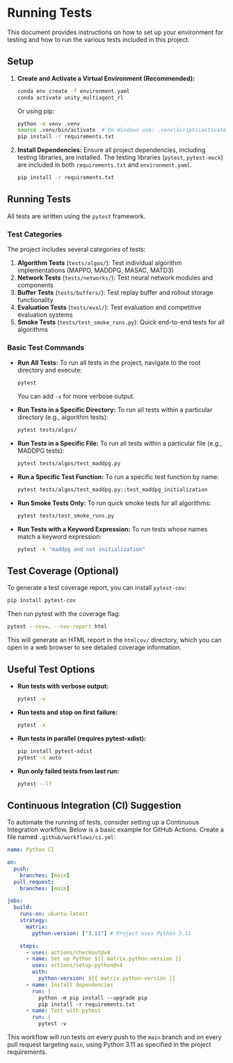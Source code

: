 # Running Tests

This document provides instructions on how to set up your environment for testing and how to run the various tests included in this project.

## Setup

1.  **Create and Activate a Virtual Environment (Recommended):**

    ```bash
    conda env create -f environment.yaml
    conda activate unity_multiagent_rl
    ```

    Or using pip:

    ```bash
    python -m venv .venv
    source .venv/bin/activate  # On Windows use: .venv\Scripts\activate
    pip install -r requirements.txt
    ```

2.  **Install Dependencies:**
    Ensure all project dependencies, including testing libraries, are installed. The testing libraries (`pytest`, `pytest-mock`) are included in both `requirements.txt` and `environment.yaml`.
    ```bash
    pip install -r requirements.txt
    ```

## Running Tests

All tests are written using the `pytest` framework.

### Test Categories

The project includes several categories of tests:

1. **Algorithm Tests** (`tests/algos/`): Test individual algorithm implementations (MAPPO, MADDPG, MASAC, MATD3)
2. **Network Tests** (`tests/networks/`): Test neural network modules and components
3. **Buffer Tests** (`tests/buffers/`): Test replay buffer and rollout storage functionality
4. **Evaluation Tests** (`tests/eval/`): Test evaluation and competitive evaluation systems
5. **Smoke Tests** (`tests/test_smoke_runs.py`): Quick end-to-end tests for all algorithms

### Basic Test Commands

- **Run All Tests:**
  To run all tests in the project, navigate to the root directory and execute:

  ```bash
  pytest
  ```

  You can add `-v` for more verbose output.

- **Run Tests in a Specific Directory:**
  To run all tests within a particular directory (e.g., algorithm tests):

  ```bash
  pytest tests/algos/
  ```

- **Run Tests in a Specific File:**
  To run all tests within a particular file (e.g., MADDPG tests):

  ```bash
  pytest tests/algos/test_maddpg.py
  ```

- **Run a Specific Test Function:**
  To run a specific test function by name:

  ```bash
  pytest tests/algos/test_maddpg.py::test_maddpg_initialization
  ```

- **Run Smoke Tests Only:**
  To run quick smoke tests for all algorithms:

  ```bash
  pytest tests/test_smoke_runs.py
  ```

- **Run Tests with a Keyword Expression:**
  To run tests whose names match a keyword expression:

  ```bash
  pytest -k "maddpg and not initialization"
  ```

## Test Coverage (Optional)

To generate a test coverage report, you can install `pytest-cov`:

```bash
pip install pytest-cov
```

Then run pytest with the coverage flag:

```bash
pytest --cov=. --cov-report html
```

This will generate an HTML report in the `htmlcov/` directory, which you can open in a web browser to see detailed coverage information.

## Useful Test Options

- **Run tests with verbose output:**

  ```bash
  pytest -v
  ```

- **Run tests and stop on first failure:**

  ```bash
  pytest -x
  ```

- **Run tests in parallel (requires pytest-xdist):**

  ```bash
  pip install pytest-xdist
  pytest -n auto
  ```

- **Run only failed tests from last run:**
  ```bash
  pytest --lf
  ```

## Continuous Integration (CI) Suggestion

To automate the running of tests, consider setting up a Continuous Integration workflow. Below is a basic example for GitHub Actions. Create a file named `.github/workflows/ci.yml`:

```yaml
name: Python CI

on:
  push:
    branches: [main]
  pull_request:
    branches: [main]

jobs:
  build:
    runs-on: ubuntu-latest
    strategy:
      matrix:
        python-version: ["3.11"] # Project uses Python 3.11

    steps:
      - uses: actions/checkout@v4
      - name: Set up Python ${{ matrix.python-version }}
        uses: actions/setup-python@v4
        with:
          python-version: ${{ matrix.python-version }}
      - name: Install dependencies
        run: |
          python -m pip install --upgrade pip
          pip install -r requirements.txt
      - name: Test with pytest
        run: |
          pytest -v
```

This workflow will run tests on every push to the `main` branch and on every pull request targeting `main`, using Python 3.11 as specified in the project requirements.
